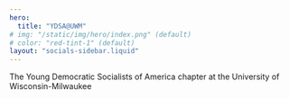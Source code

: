 ```yaml
---
hero:
  title: "YDSA@UWM"
# img: "/static/img/hero/index.png" (default)
# color: "red-tint-1" (default)
layout: "socials-sidebar.liquid"
---
```


The Young Democratic Socialists of America chapter at the University of Wisconsin-Milwaukee
